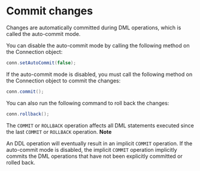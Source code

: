 Commit changes 
===================================

Changes are automatically committed during DML operations, which is called the auto-commit mode. 

You can disable the auto-commit mode by calling the following method on the Connection object:

```java
conn.setAutoCommit(false);
```



If the auto-commit mode is disabled, you must call the following method on the Connection object to commit the changes:

```java
conn.commit();
```



You can also run the following command to roll back the changes:

```java
conn.rollback();
```



The `COMMIT` or `ROLLBACK` operation affects all DML statements executed since the last `COMMIT` or `ROLLBACK` operation. 
**Note**



An DDL operation will eventually result in an implicit `COMMIT` operation. If the auto-commit mode is disabled, the implicit `COMMIT` operation implicitly commits the DML operations that have not been explicitly committed or rolled back.
